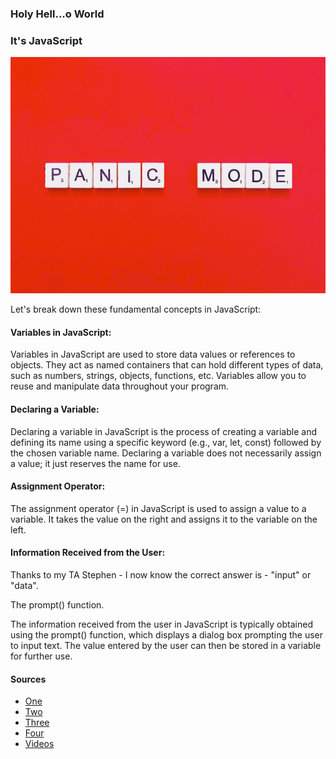### Holy Hell...o World

### It's JavaScript

![Panic](panic-mode-2022-11-12-01-11-24-utc.jpg)


Let's break down these fundamental concepts in JavaScript:

#### Variables in JavaScript:

Variables in JavaScript are used to store data values or references to objects. They act as named containers that can hold different types of data, such as numbers, strings, objects, functions, etc. Variables allow you to reuse and manipulate data throughout your program.

#### Declaring a Variable:

Declaring a variable in JavaScript is the process of creating a variable and defining its name using a specific keyword (e.g., var, let, const) followed by the chosen variable name. Declaring a variable does not necessarily assign a value; it just reserves the name for use.

#### Assignment Operator:

The assignment operator (=) in JavaScript is used to assign a value to a variable. It takes the value on the right and assigns it to the variable on the left.

#### Information Received from the User:

Thanks to my TA Stephen - I now know the correct answer is - "input" or "data". 

The prompt() function.

The information received from the user in JavaScript is typically obtained using the prompt() function, which displays a dialog box prompting the user to input text. The value entered by the user can then be stored in a variable for further use.

#### Sources
* [One](https://developer.mozilla.org/en-US/docs/Web/JavaScript)
* [Two](https://code-maven.com/introduction-to-javascript)
* [Three](https://code-maven.com/javascript-input-with-prompt-and-confirm)
* [Four](https://www.w3schools.com/js/js_variables.asp)
* [Videos](https://www.youtube.com/playlist?list=PLzdnOPI1iJNcsRwJhvksEo1tJqjIqWbN-)